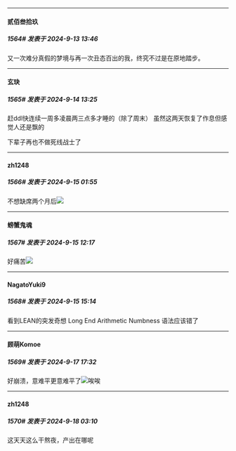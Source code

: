 ﻿
*****

####  贰佰叁拾玖  
##### 1564#       发表于 2024-9-13 13:46

又一次难分真假的梦境与再一次丑态百出的我，终究不过是在原地踏步。


*****

####  玄玦  
##### 1565#       发表于 2024-9-14 13:25

赶ddl快连续一周多凌晨两三点多才睡的（除了周末） 虽然这两天恢复了作息但感觉人还是飘的

下辈子再也不做死线战士了


*****

####  zh1248  
##### 1566#       发表于 2024-9-15 01:55

不想缺席两个月后<img src="https://static.saraba1st.com/image/smiley/face2017/138.png" referrerpolicy="no-referrer">


*****

####  螃蟹鬼魂  
##### 1567#       发表于 2024-9-15 12:17

好痛苦<img src="https://static.saraba1st.com/image/smiley/face2017/145.png" referrerpolicy="no-referrer">


*****

####  NagatoYuki9  
##### 1568#       发表于 2024-9-15 15:14

看到LEAN的突发奇想 Long End Arithmetic Numbness 语法应该错了


*****

####  顾萌Komoe  
##### 1569#       发表于 2024-9-17 17:32

好崩溃，意难平更意难平了<img src="https://static.saraba1st.com/image/smiley/face2017/156.png" referrerpolicy="no-referrer">唉唉


*****

####  zh1248  
##### 1570#       发表于 2024-9-18 03:10

这天天这么干熬夜，产出在哪呢

